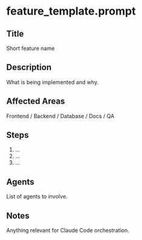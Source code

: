 # feature_template.prompt

## Title
Short feature name

## Description
What is being implemented and why.

## Affected Areas
Frontend / Backend / Database / Docs / QA

## Steps
1. ...
2. ...
3. ...

## Agents
List of agents to involve.

## Notes
Anything relevant for Claude Code orchestration.
